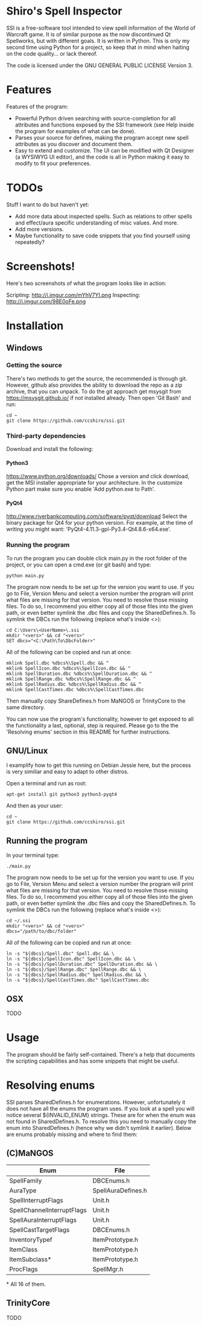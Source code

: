 # Shiro's Spell Inspector

SSI is a free-software tool intended to view spell information of the World of
Warcraft game. It is of similar purpose as the now discontinued Qt Spellworks,
but with different goals. It is written in Python. This is only my second time
using Python for a project, so keep that in mind when haiting on the code
quality... or lack thereof.

The code is licensed under the GNU GENERAL PUBLIC LICENSE Version 3.

# Features

Features of the program:

- Powerful Python driven searching with source-completion for all attributes and
  functions exposed by the SSI framework (see Help inside the program for
  examples of what can be done).
- Parses your source for defines, making the program accept new spell attributes
  as you discover and document them.
- Easy to extend and customize. The UI can be modified with Qt Designer (a
  WYSIWYG UI editor), and the code is all in Python making it easy to modify to
  fit your preferences.

# TODOs

Stuff I want to do but haven't yet:

- Add more data about inspected spells. Such as relations to other spells and
  effect/aura specific understanding of misc values. And more.
- Add more versions.
- Maybe functionality to save code snippets that you find yourself using
  repeatedly?

# Screenshots!

Here's two screenshots of what the program looks like in action:

Scripting:  http://i.imgur.com/mYhV7YI.png
Inspecting: http://i.imgur.com/98E0oFe.png

# Installation

## Windows

### Getting the source

There's two methods to get the source, the recommended is through git. However,
github also provides the ability to download the repo as a zip archive, that you
can unpack. To do the git approach get msysgit from https://msysgit.github.io/
if not installed already. Then open 'Git Bash' and run:

    cd ~
    git clone https://github.com/ccshiro/ssi.git

### Third-party dependencies

Download and install the following:

#### Python3

https://www.python.org/downloads/
Chose a version and click download, get the MSI installer appropriate for your
architecture. In the customize Python part make sure you enable 'Add python.exe
to Path'.

#### PyQt4

http://www.riverbankcomputing.com/software/pyqt/download
Select the binary package for Qt4 for your python version. For example, at the
time of writing you might want: 'PyQt4-4.11.3-gpl-Py3.4-Qt4.8.6-x64.exe'.

### Running the program

To run the program you can double click main.py in the root folder of the
project, or you can open a cmd.exe (or git bash) and type:

    python main.py

The program now needs to be set up for the version you want to use. If you go to
File, Version Menu and select a version number the program will print what files
are missing for that version. You need to resolve those missing files. To do so,
I recommend you either copy all of those files into the given path, or even
better symlink the .dbc files and copy the SharedDefines.h. To symlink the DBCs
run the following (replace what's inside <>):

    cd C:\Users\<UserName>\.ssi
    mkdir "<vers>" && cd "<vers>"
    SET dbcs="<C:\Path\To\DbcFolder>"

All of the following can be copied and run at once:

    mklink Spell.dbc %dbcs%\Spell.dbc && ^
    mklink SpellIcon.dbc %dbcs%\SpellIcon.dbc && ^
    mklink SpellDuration.dbc %dbcs%\SpellDuration.dbc && ^
    mklink SpellRange.dbc %dbcs%\SpellRange.dbc && ^
    mklink SpellRadius.dbc %dbcs%\SpellRadius.dbc && ^
    mklink SpellCastTimes.dbc %dbcs%\SpellCastTimes.dbc

Then manually copy ShareDefines.h from MaNGOS or TrinityCore to the same
directory.

You can now use the program's functionality, however to get exposed to all the
functionality a last, optional, step is required. Please go to the the
'Resolving enums' section in this README for further instructions.

## GNU/Linux

I examplify how to get this running on Debian Jessie here, but the process is
very similiar and easy to adapt to other distros.

Open a terminal and run as root:

    apt-get install git python3 python3-pyqt4

And then as your user:

    cd ~
    git clone https://github.com/ccshiro/ssi.git

## Running the program

In your terminal type:

    ./main.py

The program now needs to be set up for the version you want to use. If you go to
File, Version Menu and select a version number the program will print what files
are missing for that version. You need to resolve those missing files. To do so,
I recommend you either copy all of those files into the given path, or even
better symlink the .dbc files and copy the SharedDefines.h. To symlink the DBCs
run the following (replace what's inside <>):

    cd ~/.ssi
    mkdir "<vers>" && cd "<vers>"
    dbcs="/path/to/dbc/folder"

All of the following can be copied and run at once:

    ln -s "${dbcs}/Spell.dbc" Spell.dbc && \
    ln -s "${dbcs}/SpellIcon.dbc" SpellIcon.dbc && \
    ln -s "${dbcs}/SpellDuration.dbc" SpellDuration.dbc && \
    ln -s "${dbcs}/SpellRange.dbc" SpellRange.dbc && \
    ln -s "${dbcs}/SpellRadius.dbc" SpellRadius.dbc && \
    ln -s "${dbcs}/SpellCastTimes.dbc" SpellCastTimes.dbc 

## OSX

TODO

# Usage

The program should be fairly self-contained. There's a help that documents the
scripting capabilities and has some snippets that might be useful.

# Resolving enums

SSI parses SharedDefines.h for enumerations. However, unfortunately it does not
have all the enums the program uses.  If you look at a spell you will notice
several ${INVALID_ENUM} strings. These are for when the enum was not found in
SharedDefines.h. To resolve this you need to manually copy the enum into
SharedDefines.h (hence why we didn't symlink it earlier). Below are enums
probably missing and where to find them:

## (C)MaNGOS

| Enum                     | File                 |
|-----------------         |----------------------|
|SpellFamily               |DBCEnums.h            |
|AuraType                  |SpellAuraDefines.h    |
|SpellInterruptFlags       |Unit.h                |
|SpellChannelInterruptFlags|Unit.h                |
|SpellAuraInterruptFlags   |Unit.h                |
|SpellCastTargetFlags      |DBCEnums.h            |
|InventoryTypef            |ItemPrototype.h       |
|ItemClass                 |ItemPrototype.h       |
|ItemSubclass*             |ItemPrototype.h       |
|ProcFlags                 |SpellMgr.h            |

\* All 16 of them.

## TrinityCore

TODO
